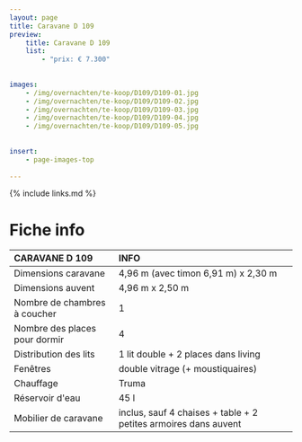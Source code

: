 ```yaml
---
layout: page
title: Caravane D 109
preview: 
    title: Caravane D 109
    list:
        - "prix: € 7.300"
        
        
images:
    - /img/overnachten/te-koop/D109/D109-01.jpg
    - /img/overnachten/te-koop/D109/D109-02.jpg
    - /img/overnachten/te-koop/D109/D109-03.jpg
    - /img/overnachten/te-koop/D109/D109-04.jpg
    - /img/overnachten/te-koop/D109/D109-05.jpg
    
    
insert:
    - page-images-top
    
---
```


{% include links.md %}



# Fiche info 

CARAVANE D 109              | INFO        | 
:---------------------------|:------------|
Dimensions caravane         |4,96 m (avec timon 6,91 m) x 2,30 m
Dimensions auvent           |4,96 m x 2,50 m
Nombre de chambres à coucher|1
Nombre des places pour dormir |4
Distribution des lits       |1 lit double + 2 places dans living
Fenêtres                    |double vitrage (+ moustiquaires)
Chauffage                   |Truma
Réservoir d'eau             |45 l
Mobilier de caravane        |inclus, sauf 4 chaises + table + 2 petites armoires dans auvent